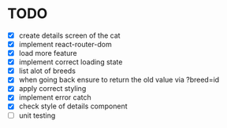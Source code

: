 # TODO
- [x] create details screen of the cat
- [x] implement react-router-dom
- [x] load more feature
- [x] implement correct loading state
- [x] list alot of breeds
- [x] when going back ensure to return the old value via ?breed=id
- [x] apply correct styling
- [x] implement error catch
- [x] check style of details component
- [ ] unit testing